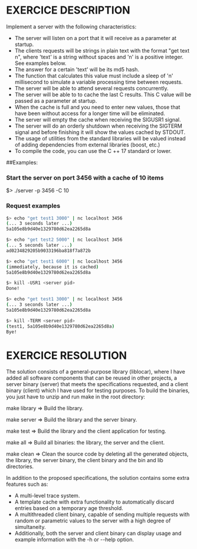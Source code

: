 # EXERCICE DESCRIPTION
Implement a server with the following characteristics:

- The server will listen on a port that it will receive as a parameter at startup.
- The clients requests will be strings in plain text with the format "get text n", where 'text' is a string without spaces and 'n' is a positive integer. See examples below.
- The answer for a certain 'text' will be its md5 hash.
- The function that calculates this value must include a sleep of 'n' millisecond to simulate a variable processing time between requests.
- The server will be able to attend several requests concurrently.
- The server will be able to to cache the last C results. This C value will be passed as a parameter at startup.
- When the cache is full and you need to enter new values, those that have been without access for a longer time will be eliminated.
- The server will empty the cache when receiving the SIGUSR1 signal.
- The server will do an orderly shutdown when receiving the SIGTERM signal and before finishing it will show the values cached by STDOUT.
- The usage of utilities from the standard libraries will be valued instead of adding dependencies from external libraries (boost, etc.)
- To compile the code, you can use the C ++ 17 standard or lower.

##Examples:

### Start the server on port 3456 with a cache of 10 items
$> ./server -p 3456 -C 10

### Request examples
```bash
$> echo "get test1 3000" | nc localhost 3456
(... 3 seconds later ...)
5a105e8b9d40e1329780d62ea2265d8a
```

```bash
$> echo "get test2 5000" | nc localhost 3456
(... 5 seconds later ...)
ad0234829205b9033196ba818f7a872b
```

```bash
$> echo "get test1 6000" | nc localhost 3456
(immediately, because it is cached)
5a105e8b9d40e1329780d62ea2265d8a
```

```bash
$> kill -USR1 <server pid>
Done!
```

```bash
$> echo "get test1 3000" | nc localhost 3456
(... 3 seconds later ...)
5a105e8b9d40e1329780d62ea2265d8a
```

```bash
$> kill -TERM <server pid>
(test1, 5a105e8b9d40e1329780d62ea2265d8a)
Bye!
```




# EXERCICE RESOLUTION
The solution consists of a general-purpose library (liblocar), where I have added all software components that can be reused in other projects, a server binary (server) that meets the specifications requested, and a client binary (client) which I have used for testing purposes. To build the binaries, you just have to unzip and run make in the root directory:

make library => Build the library.

make server  => Build the library and the server binary.

make test    => Build the library and the client application for testing.

make all     => Build all binaries: the library, the server and the client.

make clean   => Clean the source code by deleting all the generated objects, the library, the server binary, the client binary and the bin and lib directories.


In addition to the proposed specifications, the solution contains some extra features such as:
- A multi-level trace system.
- A template cache with extra functionality to automatically discard entries based on a temporary age threshold.
- A multithreaded client binary, capable of sending multiple requests with random or parametric values to the server with a high degree of simultaneity.
- Additionally, both the server and client binary can display usage and example information with the -h or --help option.

